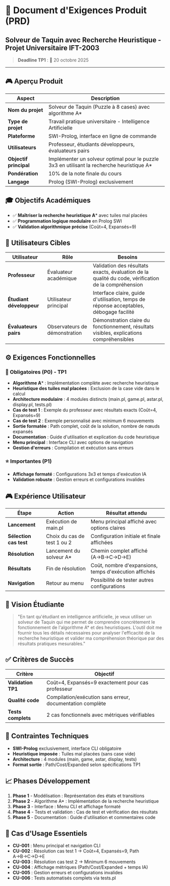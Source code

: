 # 🎯 Document d'Exigences Produit (PRD)
## Solveur de Taquin avec Recherche Heuristique - Projet Universitaire IFT-2003

> **Deadline TP1** : 📅 20 octobre 2025

---

## 🎮 Aperçu Produit

| Aspect | Description |
|--------|-------------|
| **Nom du projet** | Solveur de Taquin (Puzzle à 8 cases) avec algorithme A* |
| **Type de projet** | Travail pratique universitaire - Intelligence Artificielle |
| **Plateforme** | SWI-Prolog, interface en ligne de commande |
| **Utilisateurs** | Professeur, étudiants développeurs, évaluateurs pairs |
| **Objectif principal** | Implémenter un solveur optimal pour le puzzle 3x3 en utilisant la recherche heuristique A* |
| **Pondération** | 10% de la note finale du cours |
| **Langage** | Prolog (SWI-Prolog) exclusivement |

## 🎓 Objectifs Académiques

- ✅ **Maîtriser la recherche heuristique A*** avec tuiles mal placées
- ✅ **Programmation logique modulaire** en Prolog SWI
- ✅ **Validation algorithmique précise** (Coût=4, Expansés=9)

## 👥 Utilisateurs Cibles

| Utilisateur | Rôle | Besoins |
|-------------|------|---------|
| **Professeur** | Évaluateur académique | Validation des résultats exacts, évaluation de la qualité du code, vérification de la compréhension |
| **Étudiant développeur** | Utilisateur principal | Interface claire, guide d'utilisation, temps de réponse acceptables, débogage facilité |
| **Évaluateurs pairs** | Observateurs de démonstration | Démonstration claire du fonctionnement, résultats visibles, explications compréhensibles |

## ⚙️ Exigences Fonctionnelles

### 🎯 Obligatoires (P0) - TP1

- **Algorithme A*** : Implémentation complète avec recherche heuristique
- **Heuristique des tuiles mal placées** : Exclusion de la case vide dans le calcul
- **Architecture modulaire** : 4 modules distincts (main.pl, game.pl, astar.pl, display.pl, tests.pl)
- **Cas de test 1** : Exemple du professeur avec résultats exacts (Coût=4, Expansés=9)
- **Cas de test 2** : Exemple personnalisé avec minimum 6 mouvements
- **Sortie formatée** : Path complet, coût de la solution, nombre de nœuds expansés
- **Documentation** : Guide d'utilisation et explication du code heuristique
- **Menu principal** : Interface CLI avec options de navigation
- **Gestion d'erreurs** : Compilation et exécution sans erreurs

### ⭐ Importantes (P1)

- **Affichage formaté** : Configurations 3x3 et temps d'exécution IA
- **Validation robuste** : Gestion erreurs et configurations invalides

## 🎮 Expérience Utilisateur

| Étape | Action | Résultat attendu |
|-------|--------|------------------|
| **Lancement** | Exécution de main.pl | Menu principal affiché avec options claires |
| **Sélection cas test** | Choix du cas de test 1 ou 2 | Configuration initiale et finale affichées |
| **Résolution** | Lancement du solveur A* | Chemin complet affiché (A→B→C→D→E) |
| **Résultats** | Fin de résolution | Coût, nombre d'expansions, temps d'exécution affichés |
| **Navigation** | Retour au menu | Possibilité de tester autres configurations |

## 🎯 Vision Étudiante

> "En tant qu'étudiant en intelligence artificielle, je veux utiliser un solveur de Taquin qui me permet de comprendre concrètement le fonctionnement de l'algorithme A* et des heuristiques. L'outil doit me fournir tous les détails nécessaires pour analyser l'efficacité de la recherche heuristique et valider ma compréhension théorique par des résultats pratiques mesurables."

## ✅ Critères de Succès

| Critère | Objectif |
|---------|----------|
| **Validation TP1** | Coût=4, Expansés=9 exactement pour cas professeur |
| **Qualité code** | Compilation/exécution sans erreur, documentation complète |
| **Tests complets** | 2 cas fonctionnels avec métriques vérifiables |

## 🔧 Contraintes Techniques

- **SWI-Prolog** exclusivement, interface CLI obligatoire
- **Heuristique imposée** : Tuiles mal placées (sans case vide)
- **Architecture** : 4 modules (main, game, astar, display, tests)
- **Format sortie** : Path/Cost/Expanded selon spécifications TP1

## 📈 Phases Développement

1. **Phase 1** - Modélisation : Représentation des états et transitions
2. **Phase 2** - Algorithme A* : Implémentation de la recherche heuristique
3. **Phase 3** - Interface : Menu CLI et affichage formaté
4. **Phase 4** - Tests et validation : Cas de test et vérification des résultats
5. **Phase 5** - Documentation : Guide d'utilisation et commentaires code

## 🎯 Cas d'Usage Essentiels

- **CU-001** : Menu principal et navigation CLI
- **CU-002** : Résolution cas test 1 → Coût=4, Expansés=9, Path A→B→C→D→E  
- **CU-003** : Résolution cas test 2 → Minimum 6 mouvements
- **CU-004** : Affichage métriques (Path/Cost/Expanded + temps IA)
- **CU-005** : Gestion erreurs et configurations invalides
- **CU-006** : Tests automatisés complets via tests.pl